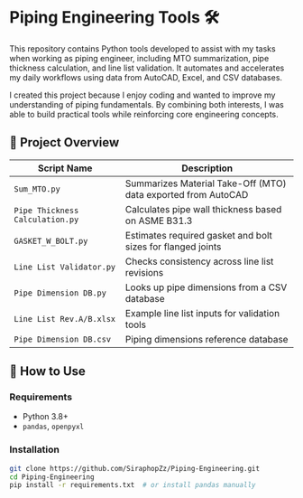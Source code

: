 # Piping Engineering Tools 🛠

This repository contains Python tools developed to assist with my tasks when working as piping engineer, including MTO summarization, pipe thickness calculation, and line list validation. It automates and accelerates my daily workflows using data from AutoCAD, Excel, and CSV databases.

I created this project because I enjoy coding and wanted to improve my understanding of piping fundamentals. By combining both interests, I was able to build practical tools while reinforcing core engineering concepts.

## 📁 Project Overview

| Script Name                  | Description |
|-----------------------------|-------------|
| `Sum_MTO.py`                | Summarizes Material Take-Off (MTO) data exported from AutoCAD |
| `Pipe Thickness Calculation.py` | Calculates pipe wall thickness based on ASME B31.3 |
| `GASKET_W_BOLT.py`          | Estimates required gasket and bolt sizes for flanged joints |
| `Line List Validator.py`    | Checks consistency across line list revisions |
| `Pipe Dimension DB.py`      | Looks up pipe dimensions from a CSV database |
| `Line List Rev.A/B.xlsx`    | Example line list inputs for validation tools |
| `Pipe Dimension DB.csv`     | Piping dimensions reference database |

## 🚀 How to Use

### Requirements

- Python 3.8+
- `pandas`, `openpyxl`

### Installation

```bash
git clone https://github.com/SiraphopZz/Piping-Engineering.git
cd Piping-Engineering
pip install -r requirements.txt  # or install pandas manually
